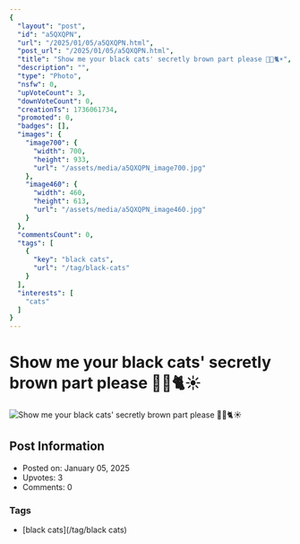 ```yaml
---
{
  "layout": "post",
  "id": "a5QXQPN",
  "url": "/2025/01/05/a5QXQPN.html",
  "post_url": "/2025/01/05/a5QXQPN.html",
  "title": "Show me your black cats' secretly brown part please 🖤🤎🐈☀️",
  "description": "",
  "type": "Photo",
  "nsfw": 0,
  "upVoteCount": 3,
  "downVoteCount": 0,
  "creationTs": 1736061734,
  "promoted": 0,
  "badges": [],
  "images": {
    "image700": {
      "width": 700,
      "height": 933,
      "url": "/assets/media/a5QXQPN_image700.jpg"
    },
    "image460": {
      "width": 460,
      "height": 613,
      "url": "/assets/media/a5QXQPN_image460.jpg"
    }
  },
  "commentsCount": 0,
  "tags": [
    {
      "key": "black cats",
      "url": "/tag/black-cats"
    }
  ],
  "interests": [
    "cats"
  ]
}
---
```


# Show me your black cats' secretly brown part please 🖤🤎🐈☀️

![Show me your black cats' secretly brown part please 🖤🤎🐈☀️](/assets/media/a5QXQPN_image700.jpg)

## Post Information

- Posted on: January 05, 2025
- Upvotes: 3
- Comments: 0

### Tags

- [black cats](/tag/black cats)
